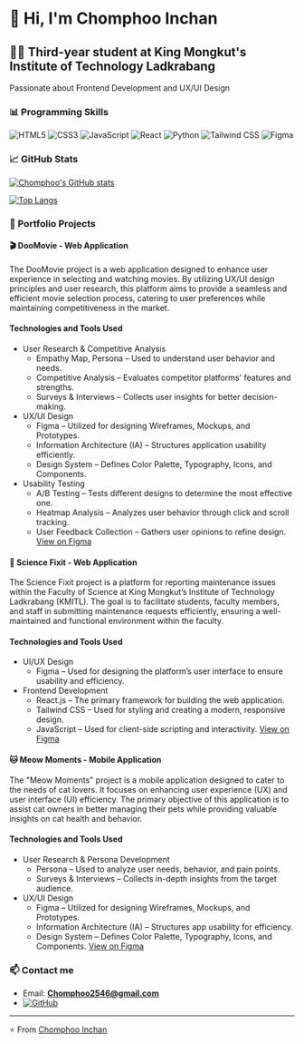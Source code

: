 # 👋 Hi, I'm Chomphoo Inchan

## 👩‍💻 Third-year student at King Mongkut's Institute of Technology Ladkrabang
Passionate about Frontend Development and UX/UI Design


### 📊 Programming Skills
![HTML5](https://img.shields.io/badge/HTML5-E34F26?style=for-the-badge&logo=html5&logoColor=white)
![CSS3](https://img.shields.io/badge/CSS3-1572B6?style=for-the-badge&logo=css3&logoColor=white)
![JavaScript](https://img.shields.io/badge/JavaScript-F7DF1E?style=for-the-badge&logo=javascript&logoColor=black)
![React](https://img.shields.io/badge/React-20232A?style=for-the-badge&logo=react&logoColor=61DAFB)
![Python](https://img.shields.io/badge/Python-3776AB?style=for-the-badge&logo=python&logoColor=white)
![Tailwind CSS](https://img.shields.io/badge/Tailwind_CSS-38B2AC?style=for-the-badge&logo=tailwind-css&logoColor=white)
![Figma](https://img.shields.io/badge/Figma-F24E1E?style=for-the-badge&logo=figma&logoColor=white)

### 📈 GitHub Stats

[![Chomphoo's GitHub stats](https://github-readme-stats.vercel.app/api?username=yourusername&show_icons=true&theme=radical)](https://github.com/chomphoo46)

[![Top Langs](https://github-readme-stats.vercel.app/api/top-langs/?username=yourusername&layout=compact&theme=radical)](https://github.com/chomphoo46)

### 🌟 Portfolio Projects

#### 🎬 DooMovie - Web Application
The DooMovie project is a web application designed to enhance user experience in selecting and watching movies. By utilizing UX/UI design principles and user research, this platform aims to provide a seamless and efficient movie selection process, catering to user preferences while maintaining competitiveness in the market.
 #### Technologies and Tools Used
 
- User Research & Competitive Analysis
  - Empathy Map, Persona – Used to understand user behavior and needs.
  - Competitive Analysis – Evaluates competitor platforms' features and strengths.
  - Surveys & Interviews – Collects user insights for better decision-making.
- UX/UI Design
  - Figma – Utilized for designing Wireframes, Mockups, and Prototypes.
  - Information Architecture (IA) – Structures application usability efficiently.
  - Design System – Defines Color Palette, Typography, Icons, and Components.
- Usability Testing
  - A/B Testing – Tests different designs to determine the most effective one.
  - Heatmap Analysis – Analyzes user behavior through click and scroll tracking.
  - User Feedback Collection – Gathers user opinions to refine design.
[View on Figma](https://www.figma.com/design/m0cLHA865wLndLPfToQ0Er/DooMovie?node-id=0-1&t=1o8RJuhYnabnuBsT-1)

#### 🔧 Science Fixit - Web Application
The Science Fixit project is a platform for reporting maintenance issues within the Faculty of Science at King Mongkut’s Institute of Technology Ladkrabang (KMITL). The goal is to facilitate students, faculty members, and staff in submitting maintenance requests efficiently, ensuring a well-maintained and functional environment within the faculty.
  #### Technologies and Tools Used
  
  - UI/UX Design
     - Figma – Used for designing the platform’s user interface to ensure usability and efficiency.
  - Frontend Development
     - React.js – The primary framework for building the web application.
     - Tailwind CSS – Used for styling and creating a modern, responsive design.
     - JavaScript – Used for client-side scripting and interactivity.
[View on Figma](https://www.figma.com/design/IS2bJEwio9djtxDta8dcF1/%E0%B8%A3%E0%B8%B0%E0%B8%9A%E0%B8%9A%E0%B9%81%E0%B8%88%E0%B9%89%E0%B8%87%E0%B8%8B%E0%B9%88%E0%B8%AD%E0%B8%A1?node-id=0-1&t=1o8RJuhYnabnuBsT-1)

#### 🐱 Meow Moments - Mobile Application
The "Meow Moments" project is a mobile application designed to cater to the needs of cat lovers. It focuses on enhancing user experience (UX) and user interface (UI) efficiency. The primary objective of this application is to assist cat owners in better managing their pets while providing valuable insights on cat health and behavior.
 #### Technologies and Tools Used
 - User Research & Persona Development
    - Persona – Used to analyze user needs, behavior, and pain points.
    - Surveys & Interviews – Collects in-depth insights from the target audience.
 - UX/UI Design
   - Figma – Utilized for designing Wireframes, Mockups, and Prototypes.
   - Information Architecture (IA) – Structures app usability for efficiency.
   - Design System – Defines Color Palette, Typography, Icons, and Components.
[View on Figma](https://www.figma.com/design/vDRqg7h1AQDFczXLk0Qa3Y/App-%E0%B9%80%E0%B8%A3%E0%B8%B7%E0%B9%88%E0%B8%AD%E0%B8%87%E0%B9%80%E0%B8%A1%E0%B8%B5%E0%B9%89%E0%B8%A2%E0%B8%A7%E0%B9%86?node-id=0-1&t=Q9Mah8fWHGsqxDRE-1)

### 📫 Contact me

- Email: **Chomphoo2546@gmail.com**
- [![GitHub](https://img.shields.io/badge/GitHub-100000?style=for-the-badge&logo=github&logoColor=white)](https://github.com/chomphoo46)

---

⭐️ From [Chomphoo Inchan](https://github.com/chomphoo46)
